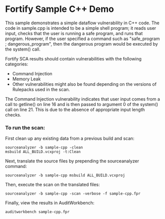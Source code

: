# Fortify Sample C++ Demo

This sample demonstrates a simple dataflow vulnerability in C++ code. The code in sample.cpp is intended to be a simple shell program; it reads user input, 
checks that the user is running a safe program, and runs that program. However, if the user specified a command such as "safe_program ; dangerous_program", 
then the dangerous program would be executed by the system() call.
 
Fortify SCA results should contain vulnerabilities with the following categories:
   * Command Injection
   * Memory Leak
   * Other vulnerabilities might also be found depending on the versions of Rulepacks used in the scan.
 
The Command Injection vulnerability indicates that user input comes from a call to getline() on line 16 and is then passed to argument
0 of the system() call on line 21. This is due to the absence of appropriate input length checks.

### To run the scan:

First clean up any existing data from a previous build and scan:

```
sourceanalyzer -b sample-cpp -clean
msbuild ALL_BUILD.vcxproj -t:Clean
```

Next, translate the source files by prepending the sourceanalyzer command:

```
sourceanalyzer -b sample-cpp msbuild ALL_BUILD.vcxproj
```

Then, execute the scan on the translated files:

```
sourceanalyzer -b sample-cpp -scan -verbose -f sample-cpp.fpr
```

Finally, view the results in AuditWorkbench:

```
auditworkbench sample-cpp.fpr
```
